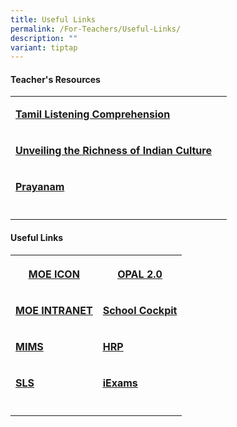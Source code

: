 ```yaml
---
title: Useful Links
permalink: /For-Teachers/Useful-Links/
description: ""
variant: tiptap
---
```

<h4><strong>Teacher's Resources</strong></h4>
<table>
<tbody>
<tr>
<td rowspan="1" colspan="1">
<p><strong><a href="https://go.gov.sg/tl-lc-resources-uptlc" rel="noopener noreferrer nofollow" target="_blank">Tamil Listening Comprehension</a></strong>
</p>
</td>
<th rowspan="1" colspan="1">
<p></p>
</th>
</tr>
<tr>
<td rowspan="1" colspan="1">
<p><strong><a href="https://go.gov.sg/uptlc-ntlrc-resources-el" rel="noopener noreferrer nofollow" target="_blank">Unveiling the Richness of Indian Culture</a></strong>
</p>
</td>
<td rowspan="1" colspan="1">
<p></p>
</td>
</tr>
<tr>
<td rowspan="1" colspan="1">
<p><strong><a href="https://excelasia.whitehouseit.com/prayanam/index.html" rel="noopener noreferrer nofollow" target="_blank">Prayanam</a></strong>
</p>
</td>
<td rowspan="1" colspan="1">
<p></p>
</td>
</tr>
<tr>
<td rowspan="1" colspan="1">
<p></p>
</td>
<td rowspan="1" colspan="1">
<p></p>
</td>
</tr>
</tbody>
</table>
<h4><strong>Useful Links</strong></h4>
<table>
<tbody>
<tr>
<th rowspan="1" colspan="1">
<p><a href="https://icon.moe.edu.sg" rel="noopener noreferrer nofollow" target="_blank"><u>MOE ICON</u></a>
</p>
</th>
<th rowspan="1" colspan="1">
<p><a href="https://www.opal2.moe.edu.sg" rel="noopener noreferrer nofollow" target="_blank"><u>OPAL 2.0</u></a>
</p>
</th>
</tr>
<tr>
<td rowspan="1" colspan="1">
<p><strong><a href="https://intranet.moe.gov.sg" rel="noopener noreferrer nofollow" target="_blank"><u>MOE INTRANET</u></a></strong>
</p>
</td>
<td rowspan="1" colspan="1">
<p><strong><a href="https://schoolcockpit.moe.gov.sg" rel="noopener noreferrer nofollow" target="_blank">School Cockpit</a></strong>
</p>
</td>
</tr>
<tr>
<td rowspan="1" colspan="1">
<p><strong><a href="https://idp.mims.moe.gov.sg/nidp/app/login" rel="noopener noreferrer nofollow" target="_blank">MIMS</a></strong>
</p>
</td>
<td rowspan="1" colspan="1">
<p><strong><a href="https://www.hrp.gov.sg/hrp/#/" rel="noopener noreferrer nofollow" target="_blank"><u>HRP</u></a></strong>
</p>
</td>
</tr>
<tr>
<td rowspan="1" colspan="1">
<p><strong><a href="https://vle.learning.moe.edu.sg/login" rel="noopener noreferrer nofollow" target="_blank">SLS</a></strong>
</p>
</td>
<td rowspan="1" colspan="1">
<p><strong><a href="https://iexams.moe.gov.sg/xe/login.do" rel="noopener noreferrer nofollow" target="_blank"><u>iExams</u></a></strong>
</p>
</td>
</tr>
<tr>
<td rowspan="1" colspan="1">
<p></p>
</td>
<td rowspan="1" colspan="1">
<p></p>
</td>
</tr>
</tbody>
</table>
<p></p>